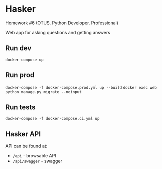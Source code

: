 # Hasker
Homework #6 (OTUS. Python Developer. Professional)

Web app for asking questions and getting answers

## Run dev
`docker-compose up`

## Run prod

`docker-compose -f docker-compose.prod.yml up --build`
`docker exec web python manage.py migrate --noinput`

## Run tests
`docker-compose -f docker-compose.ci.yml up`

## Hasker API
API can be found at:
 - `/api` - browsable API
 - `/api/swagger` - swagger
